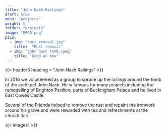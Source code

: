 ```yaml
---
title: "John Nash Railings"
draft: true
menu: "projects"
weight: 5
folder: "project3"
image: "FROG.png"
pics:
  - img: "rust_removal.jpg"
    title:  "Rust removal"
  - img: "john nash tomb.jpeg"
    title: "Good as new"
---
```


{{< header3 heading = "John Nash Railings" >}}


In 2016 we volunteered as a group to spruce up the railings around the tomb of the architect John Nash. He is famous for many projects including the remodelling of Brighton Pavilion, parts of Buckingham Palace and he lived in East Cowes Castle.

Several of the Friends helped to remove the rust and repaint the ironwork around his grave and were rewarded with tea and refreshments at the church hall.

{{< images1 >}}



